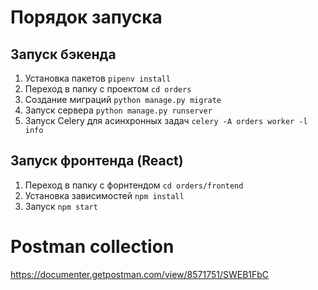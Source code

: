 # Порядок запуска

## Запуск бэкенда

1. Установка пакетов
   `pipenv install`
2. Переход в папку с проектом
   `cd orders`
3. Создание миграций
   `python manage.py migrate`
4. Запуск сервера
   `python manage.py runserver`
5. Запуск Celery для асинхронных задач
   `celery -A orders worker -l info`

## Запуск фронтенда (React)

1. Переход в папку с форнтендом
   `cd orders/frontend`
2. Установка зависимостей
   `npm install`
3. Запуск
   `npm start`

# Postman collection
https://documenter.getpostman.com/view/8571751/SWEB1FbC
